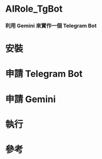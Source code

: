 # AIRole_TgBot

### 利用 Gemini 來實作一個 Telegram Bot

# 安裝

# 申請 Telegram Bot

# 申請 Gemini

# 執行

# 參考

